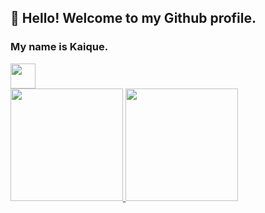 ## 👋 Hello! Welcome to my Github profile.
### My name is Kaique.

<img src="https://cdn.jsdelivr.net/gh/devicons/devicon/icons/css3/css3-original.svg" width="40" height="40"/>

<div>
<a href="https://github.com/kaiquebondezan">
<img height="180em" src="https://github-readme-stats.vercel.app/api/top-langs/?username=kaiquebondezan&layout=compact&langs_count=7&theme=dracula"/>
<img height="180em" src="https://github-readme-stats.vercel.app/api?kaiquebondezan&show_icons=true&theme=dracula&include_all_commits=true&count_private=true"/>
</div>
